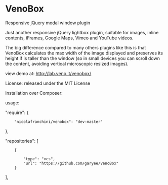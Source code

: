 VenoBox
=======

Responsive jQuery modal window plugin

Just another responsive jQuery lightbox plugin, suitable for images, inline contents, iFrames, Google Maps, Vimeo and YouTube videos.

The big difference compared to many others plugins like this is that VenoBox calculates the max width of the image displayed and preserves its height if is taller than the window (so in small devices you can scroll down the content, avoiding vertical microscopic resized images).

view demo at: http://lab.veno.it/venobox/

License: released under the MIT License

Installation over Composer:

usage:

"require": {

        "nicolafranchini/venobox": "dev-master"
},


"repositories": [

        {
        
            "type": "vcs",
            "url": "https://github.com/garyee/VenoBox"
        }
        
],
